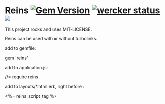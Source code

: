 # Reins [![Gem Version](https://badge.fury.io/rb/reins.svg)](http://badge.fury.io/rb/reins) [![wercker status](https://app.wercker.com/status/6ea31467d299403dc3bac9f6bd962d96/s/master "wercker status")](https://app.wercker.com/project/bykey/6ea31467d299403dc3bac9f6bd962d96) ![](http://ruby-gem-downloads-badge.herokuapp.com/reins)

This project rocks and uses MIT-LICENSE.

Reins can be used with or without turbolinks.



add to gemfile:

  gem 'reins'


add to application.js:

  //= require reins


add to layouts/*.html.erb, right before </body>:

  <%= reins_script_tag %>

